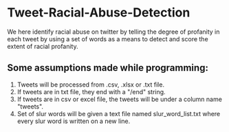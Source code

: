 # Tweet-Racial-Abuse-Detection
We here identify racial abuse on twitter by telling the degree of profanity in each tweet by using a set of words as a means to detect and score the extent of racial profanity.

## Some assumptions made while programming:
 1. Tweets will be processed from .csv, .xlsx or .txt file.
 2. If tweets are in txt file, they end with a "/end" string.
 3. If tweets are in csv or excel file, the tweets will be under a column name "tweets".
 4. Set of slur words will be given a text file named slur_word_list.txt where every slur word is written on a new line.
